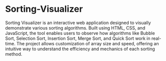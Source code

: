 # Sorting-Visualizer
Sorting Visualizer is an interactive web application designed to visually demonstrate various sorting algorithms.
Built using HTML, CSS, and JavaScript, the tool enables users to observe how algorithms like Bubble Sort, Selection Sort, Insertion Sort, Merge Sort, and Quick Sort work in real-time. 
The project allows customization of array size and speed, offering an intuitive way to understand the efficiency and mechanics of each sorting method.
